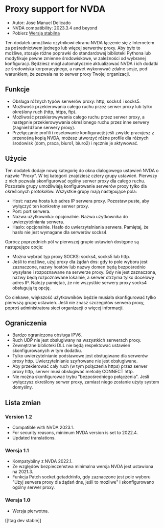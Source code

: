 # Proxy support for NVDA #

* Autor: Jose Manuel Delicado
* NVDA compatibility: 2023.3.4 and beyond
* Pobierz [Wersja stabilna][1]

Ten dodatek umożliwia czytnikowi ekranu NVDA łączenie się z Internetem za
pośrednictwem jednego lub więcej serwerów proxy. Aby było to możliwe,
stosuje różne poprawki do standardowej biblioteki Pythona lub modyfikuje
pewne zmienne środowiskowe, w zależności od wybranej konfiguracji. Będziesz
mógł automatycznie aktualizować NVDA i ich dodatki ze środowiska
korporacyjnego, a nawet wykonywać zdalne sesje, pod warunkiem, że zezwala na
to serwer proxy Twojej organizacji.

## Funkcje

* Obsługa różnych typów serwerów proxy: http, socks4 i socks5.
* Możliwość przekierowania całego ruchu przez serwer proxy lub tylko
  określony ruch (http, https, ftp).
* Możliwość przekierowywania całego ruchu przez serwer proxy, a następnie
  przekierowywania określonego ruchu przez inne serwery (zagnieżdżone
  serwery proxy).
* Przełączanie profili i resetowanie konfiguracji: jeśli zwykle pracujesz z
  przenośną kopią NVDA, możesz utworzyć różne profile dla różnych środowisk
  (dom, praca, biuro1, biuro2) i ręcznie je aktywować.

## Użycie

Ten dodatek dodaje nową kategorię do okna dialogowego ustawień NVDA o nazwie
"Proxy". W tej kategorii znajdziesz cztery grupy ustawień. Pierwszy z nich
pozwala skonfigurować ogólny serwer proxy dla całego ruchu. Pozostałe grupy
umożliwiają konfigurowanie serwerów proxy tylko dla określonych
protokołów. Wszystkie grupy mają następujące pola:

* Host: nazwa hosta lub adres IP serwera proxy. Pozostaw puste, aby wyłączyć
  ten konkretny serwer proxy.
* Port: port serwera.
* Nazwa użytkownika: opcjonalnie. Nazwa użytkownika do uwierzytelniania
  serwera.
* Hasło: opcjonalnie. Hasło do uwierzytelniania serwera. Pamiętaj, że hasło
  nie jest wymagane dla serwerów socks4.

Oprócz poprzednich pól w pierwszej grupie ustawień dostępne są następujące
opcje:

* Można wybrać typ proxy SOCKS: socks4, socks5 lub http.
* Jeśli to możliwe, użyj proxy dla żądań dns: gdy to pole wyboru jest
  zaznaczone, nazwy hostów lub nazwy domen będą bezpośrednio wysyłane i
  rozpoznawane na serwerze proxy. Gdy nie jest zaznaczona, nazwy będą
  rozpoznawane lokalnie, a serwer otrzyma tylko docelowy adres IP. Należy
  pamiętać, że nie wszystkie serwery proxy socks4 obsługują tę opcję.

Co ciekawe, większość użytkowników będzie musiała skonfigurować tylko
pierwszą grupę ustawień. Jeśli nie znasz szczegółów serwera proxy, poproś
administratora sieci organizacji o więcej informacji.

## Ograniczenia

* Bardzo ograniczona obsługa IPV6.
* Ruch UDP nie jest obsługiwany na wszystkich serwerach proxy.
* Zewnętrzne biblioteki DLL nie będą respektować ustawień skonfigurowanych w
  tym dodatku.
* Tylko uwierzytelnianie podstawowe jest obsługiwane dla serwerów proxy
  http. Uwierzytelnianie szyfrowane nie jest obsługiwane.
* Aby przekierować cały ruch (w tym połączenia https) przez serwer proxy
  http, serwer musi obsługiwać metodę CONNECT http.
* Nie można skonfigurować trybu "bezpośredniego połączenia". Jeśli wyłączysz
  określony serwer proxy, zamiast niego zostanie użyty system domyślny.

## Lista zmian

### Version 1.2

* Compatible with NVDA 2023.1.
* For security reasons, minimum NVDA version is set to 2022.4.
* Updated translations.

### Wersja 1.1

* Kompatybilny z NVDA 2022.1.
* Ze względów bezpieczeństwa minimalna wersja NVDA jest ustawiona na 2021.3.
* Funkcja Patch socket.getaddrinfo, gdy zaznaczone jest pole wyboru "Użyj
  serwera proxy dla żądań dns, jeśli to możliwe" i skonfigurowano ogólny
  serwer proxy.

### Wersja 1.0

* Wersja pierwotna.

[[!tag dev stable]]

[1]: https://www.nvaccess.org/addonStore/legacy?file=proxy
